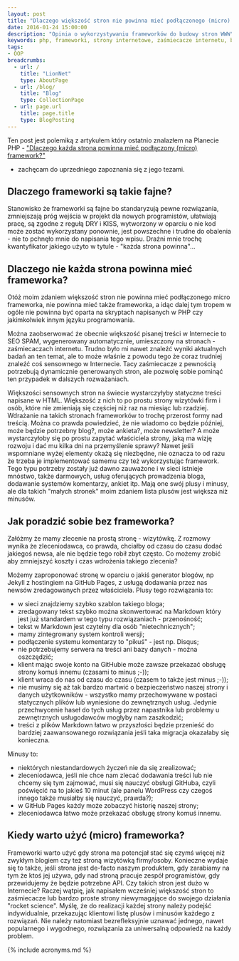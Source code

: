 ```yaml
---
layout: post
title: "Dlaczego większość stron nie powinna mieć podłączonego (micro) frameworka?"
date: 2016-01-24 15:00:00
description: "Opinia o wykorzystywaniu frameworków do budowy stron WWW"
keywords: php, frameworki, strony internetowe, zaśmiecacze internetu, blogi, strony wizytówki
tags:
- OOP
breadcrumbs:
  - url: /
    title: "LionNet"
    type: AboutPage
  - url: /blog/
    title: "Blog"
    type: CollectionPage
  - url: page.url
    title: page.title
    type: BlogPosting
---
```


Ten post jest polemiką z artykułem który ostatnio znalazłem na Planecie PHP - 
["Dlaczego każda strona powinna mieć podłączony (micro) framework?"](http://sf.jogger.pl/2015/12/30/dlaczego-kazda-strona-powinna-miec-podlaczony-micro-framewor/)
 - zachęcam do uprzedniego zapoznania się z jego tezami.

## Dlaczego frameworki są takie fajne?

Stanowisko że frameworki są fajne bo standaryzują pewne rozwiązania, zmniejszają
próg wejścia w projekt dla nowych programistów, ułatwiają pracę, są zgodne z regułą
DRY i KISS, wytworzony w oparciu o nie kod może zostać wykorzystany ponownie,
jest powszechne i trudne do obalenia - nie to pchnęło mnie do napisania tego wpisu.
Drażni mnie trochę kwantyfikator jakiego użyto w tytule - "każda strona powinna"...

## Dlaczego nie każda strona powinna mieć frameworka?

Otóż moim zdaniem większość stron nie powinna mieć podłączonego micro frameworka,
nie powinna mieć także frameworka, a idąc dalej tym tropem w ogóle nie powinna 
być oparta na skryptach napisanych w PHP czy jakimkolwiek innym języku programowania. 

Można zaobserwować że obecnie większość pisanej treści w Internecie to SEO SPAM, 
wygenerowany automatycznie, umieszczony na stronach - zaśmiecaczach internetu. 
Trudno było mi nawet znaleźć wyniki aktualnych badań an ten temat, ale to może 
właśnie z powodu tego że coraz trudniej znaleźć coś sensownego w Internecie. Tacy 
zaśmiecacze z pewnością potrzebują dynamicznie generowanych stron, ale pozwolę 
sobie pominąć ten przypadek w dalszych rozważaniach.

Większości sensownych stron na świecie wystarczyłyby statyczne treści napisane w 
HTML. Większość z nich to po prostu strony wizytówki firm i osób, które nie 
zmieniają się częściej niż raz na miesiąc lub rzadziej. Wdrażanie na takich 
stronach frameworków to trochę przerost formy nad treścią. Można co prawda 
powiedzieć, że nie wiadomo co będzie później, może będzie potrzebny blog?, może 
ankieta?, może newsletter? A może wystarczyłoby się po prostu zapytać właściciela 
strony, jaką ma wizję rozwoju i dać mu kilka dni na przemyślenie sprawy? Nawet 
jeśli wspomniane wyżej elementy okażą się niezbędne, nie oznacza to od razu że 
trzeba je implementować samemu czy też wykorzystując framework. Tego typu potrzeby 
zostały już dawno zauważone i w sieci istnieje mnóstwo, także darmowych, usług 
oferujących prowadzenia bloga, dodawanie systemów komentarzy, ankiet itp. Mają 
one swój plusy i minusy, ale dla takich "małych stronek" moim zdaniem lista 
plusów jest większa niż minusów.

## Jak poradzić sobie bez frameworka?

Załóżmy że mamy zlecenie na prostą stronę - wizytówkę. Z rozmowy wynika że 
zleceniodawca, co prawda, chciałby od czasu do czasu dodać jakiegoś newsa, ale nie 
będzie tego robił zbyt często. Co możemy zrobić aby zmniejszyć koszty i czas 
wdrożenia takiego zlecenia?

Możemy zaproponować stronę w oparciu o jakiś generator blogów, np Jekyll z hostingiem
na GitHub Pages, z usługą dodawania przez nas newsów zredagowanych przez właściciela. 
Plusy tego rozwiązania to:

 * w sieci znajdziemy szybko szablon takiego bloga;
 * zredagowany tekst szybko można skonwertować na Markdown który jest już standardem
w tego typu rozwiązaniach - przenośność;
 * tekst w Markdown jest czytelny dla osób "nietechnicznych";
 * mamy zintegrowany system kontroli wersji;
 * podłączenie systemu komentarzy to "pikuś" - jest np. Disqus;
 * nie potrzebujemy serwera na treści ani bazy danych - można oszczędzić;
 * klient mając swoje konto na GitHubie może zawsze przekazać obsługę strony 
komuś innemu (czasami to minus ;-));
 * klient wraca do nas od czasu do czasu (czasem to także jest minus ;-));
 * nie musimy się aż tak bardzo martwić o bezpieczeństwo naszej strony i danych 
użytkowników - wszystko mamy przechowywane w postaci statycznych plików lub 
wyniesione do zewnętrznych usług. Jedynie przechwycenie haseł do tych usług przez
napastnika lub problemy u zewnętrznych usługodawców mogłyby nam zaszkodzić;
 * treści z plików Markdown łatwo w przyszłości będzie przenieść do bardziej
zaawansowanego rozwiązania jeśli taka migracja okazałaby się konieczna.

Minusy to:

 * niektórych niestandardowych życzeń nie da się zrealizować;
 * zleceniodawca, jeśli nie chce nam zlecać dodawania treści lub nie chcemy się 
tym zajmować, musi się nauczyć obsługi GitHuba, czyli poświęcić na to jakieś 10 minut 
(ale panelu WordPress czy czegoś innego także musiałby się nauczyć, prawda?);
 * w GitHub Pages każdy może zobaczyć historię naszej strony;
 * zleceniodawca łatwo może przekazać obsługę strony komuś innemu.

## Kiedy warto użyć (micro) frameworka?

Frameworki warto użyć gdy strona ma potencjał stać się czymś więcej niż zwykłym 
blogiem czy też stroną wizytówką firmy/osoby. Konieczne wydaje się to także, jeśli
strona jest de-facto naszym produktem, gdy zarabiamy na tym że ktoś jej używa,
gdy nad stroną pracuje zespół programistów, gdy przewidujemy że będzie potrzebne API. 
Czy takich stron jest dużo w Internecie? Raczej wątpię, jak napisałem wcześniej 
większość stron to zaśmiecacze lub bardzo proste strony niewymagające do swojego 
działania "rocket science". Myślę, że do realizacji każdej strony należy podejść 
indywidualnie, przekazując klientowi listę plusów i minusów każdego z rozwiązań. 
Nie należy natomiast bezrefleksyjnie uznawać jednego, nawet popularnego i 
wygodnego, rozwiązania za uniwersalną odpowiedź na każdy problem.


{% include acronyms.md %}

